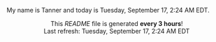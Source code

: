 My name is Tanner and today is Tuesday, September 17, 2:24 AM EDT.

<p align="center">This <i>README</i> file is generated <b>every 3 hours</b>!</br>Last refresh: Tuesday, September 17, 2:24 AM EDT<br /></p>
